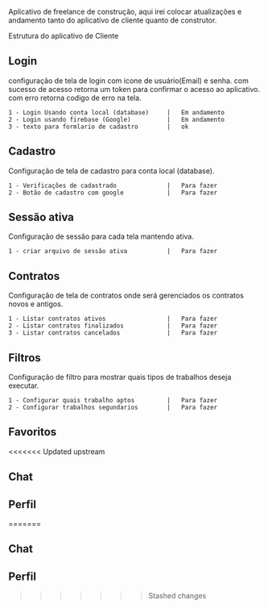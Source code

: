 Aplicativo de freelance de construção, aqui irei colocar atualizações e andamento tanto do aplicativo de cliente quanto de construtor.

Estrutura do aplicativo de Cliente

## Login ##
configuração de tela de login com icone de usuário(Email) e senha.
    com sucesso de acesso retorna um token para confirmar o acesso ao aplicativo.
    com erro retorna codigo de erro na tela.

    1 - Login Usando conta local (database)     |   Em andamento
    2 - Login usando firebase (Google)          |   Em andamento
    3 - texto para formlario de cadastro        |   ok

## Cadastro ##
Configuração de tela de cadastro para conta local (database).

    1 - Verificações de cadastrado              |   Para fazer
    2 - Botão de cadastro com google            |   Para fazer

## Sessão ativa ##
Configuração de sessão para cada tela mantendo ativa.

    1 - criar arquivo de sessão ativa           |   Para fazer

## Contratos ##
Configuração de tela de contratos onde será gerenciados os contratos novos e antigos.

    1 - Listar contratos ativos                 |   Para fazer
    2 - Listar contratos finalizados            |   Para fazer
    3 - Listar contratos cancelados             |   Para fazer

## Filtros ##
Configuração de filtro para mostrar quais tipos de trabalhos deseja executar.

    1 - Configurar quais trabalho aptos         |   Para fazer
    2 - Configurar trabalhos segundarios        |   Para fazer

## Favoritos ##

<<<<<<< Updated upstream

## Chat ##


## Perfil ##

=======
## Chat ##

## Perfil ##
>>>>>>> Stashed changes

